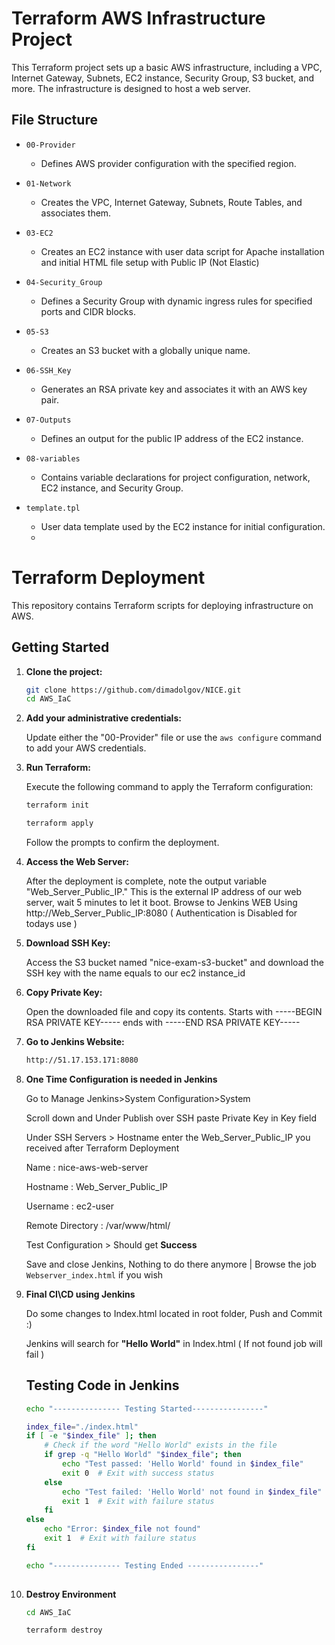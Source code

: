 # Terraform AWS Infrastructure Project

This Terraform project sets up a basic AWS infrastructure, including a VPC, Internet Gateway, Subnets, EC2 instance, Security Group, S3 bucket, and more. The infrastructure is designed to host a web server.

## File Structure

- `00-Provider`
  - Defines AWS provider configuration with the specified region.

- `01-Network`
  - Creates the VPC, Internet Gateway, Subnets, Route Tables, and associates them.

- `03-EC2`
  - Creates an EC2 instance with user data script for Apache installation and initial HTML file setup with Public IP (Not Elastic)

- `04-Security_Group`
  - Defines a Security Group with dynamic ingress rules for specified ports and CIDR blocks.

- `05-S3`
  - Creates an S3 bucket with a globally unique name.

- `06-SSH_Key`
  - Generates an RSA private key and associates it with an AWS key pair.

- `07-Outputs`
  - Defines an output for the public IP address of the EC2 instance.

- `08-variables`
  - Contains variable declarations for project configuration, network, EC2 instance, and Security Group.

- `template.tpl`
  - User data template used by the EC2 instance for initial configuration.
  - 

# Terraform Deployment

This repository contains Terraform scripts for deploying infrastructure on AWS.

## Getting Started

1. **Clone the project:**

    ```bash
    git clone https://github.com/dimadolgov/NICE.git
    cd AWS_IaC
    ```

2. **Add your administrative credentials:**

    Update either the "00-Provider" file or use the `aws configure` command to add your AWS credentials.

3. **Run Terraform:**

    Execute the following command to apply the Terraform configuration:
     ```bash
    terraform init
    ```
    ```bash
    terraform apply
    ```

    Follow the prompts to confirm the deployment.

4. **Access the Web Server:**

    After the deployment is complete, note the output variable "Web_Server_Public_IP." This is the external IP address of our web server, wait 5 minutes to let it boot. Browse to Jenkins WEB Using http://Web_Server_Public_IP:8080 ( Authentication is Disabled for todays use )

5. **Download SSH Key:**

    Access the S3 bucket named "nice-exam-s3-bucket" and download the SSH key with the name equals to our ec2 instance_id

6. **Copy Private Key:**

    Open the downloaded file and copy its contents. Starts with -----BEGIN RSA PRIVATE KEY----- ends with -----END RSA PRIVATE KEY-----

7. **Go to Jenkins Website:**
    ```bash
    http://51.17.153.171:8080
    ```
8. **One Time Configuration is needed in Jenkins**
   
   Go to Manage Jenkins>System Configuration>System
   
   Scroll down and Under Publish over SSH paste Private Key in Key field

   Under SSH Servers > Hostname enter the Web_Server_Public_IP you received after Terraform Deployment

   Name : nice-aws-web-server

   Hostname : Web_Server_Public_IP

   Username : ec2-user 
  
   Remote Directory : /var/www/html/

   Test Configuration > Should get **Success**

   Save and close Jenkins, Nothing to do there anymore | Browse the job `Webserver_index.html` if you wish
   
10. **Final CI\CD using Jenkins**

    Do some changes to Index.html located in root folder, Push and Commit :)

    Jenkins will search for **"Hello World"** in Index.html ( If not found job will fail )

    ## Testing Code in Jenkins


    ```bash
    echo "--------------- Testing Started----------------"
    
    index_file="./index.html"
    if [ -e "$index_file" ]; then
        # Check if the word "Hello World" exists in the file
        if grep -q "Hello World" "$index_file"; then
            echo "Test passed: 'Hello World' found in $index_file"
            exit 0  # Exit with success status
        else
            echo "Test failed: 'Hello World' not found in $index_file"
            exit 1  # Exit with failure status
        fi
    else
        echo "Error: $index_file not found"
        exit 1  # Exit with failure status
    fi
    
    echo "--------------- Testing Ended ----------------"
   
10. **Destroy Environment**
    ```bash
    cd AWS_IaC
    ```
    ```bash
    terraform destroy
    ```

    
